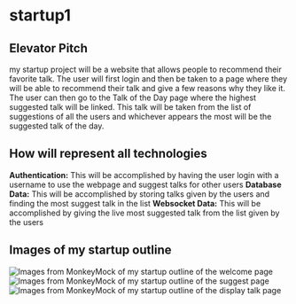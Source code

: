 # startup1

## Elevator Pitch 
my startup project will be a website that allows people to recommend their favorite talk. The user will first login and then be taken to a page where they will be able to recommend their talk and give a few reasons why they like it. The user can then go to the Talk of the Day page where the highest suggested talk will be linked. This talk will be taken from the list of suggestions of all the users and whichever appears the most will be the suggested talk of the day.


## How will represent all technologies 
**Authentication:** This will be accomplished by having the user login with a username to use the webpage and suggest talks for other users
**Database Data:** This will be accomplished by storing talks given by the users and finding the most suggest talk in the list
**Websocket Data:** This will be accomplished by giving the live most suggested talk from the list given by the users

## Images of my startup outline
![Images from MonkeyMock of my startup outline of the welcome page](https://ninjamock.com/Designer/Workplace/191740910/forgotpassword)
![Images from MonkeyMock of my startup outline of the suggest page](https://ninjamock.com/Designer/Workplace/191740910/Testimonials)
![Images from MonkeyMock of my startup outline of the display talk page](https://ninjamock.com/Designer/Workplace/191740910/Testimonials)

